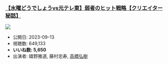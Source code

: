 ### [【水曜どうでしょうvs元テレ東】弱者のヒット戦略【クリエイター秘話】](https://www.youtube.com/watch?v=cicefIujc2E)
[![](https://img.youtube.com/vi/cicefIujc2E/sddefault.jpg)](https://www.youtube.com/watch?v=cicefIujc2E)
-   公開日: 2023-09-13
-   視聴数: 649,133
-   **いいね数: 5,650**
-   出演者: 嬉野雅道, 藤村忠寿, [高橋弘樹](/rehacq_fan/people/高橋弘樹 "wikilink")
